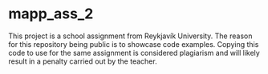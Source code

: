 # mapp_ass_2

This project is a school assignment from Reykjavík University. 
The reason for this repository being public is to showcase code examples. 
Copying this code to use for the same assignment is considered plagiarism 
and will likely result in a penalty carried out by the teacher.

